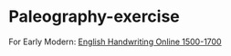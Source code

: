 # Paleography-exercise

For Early Modern:
[English Handwriting Online 1500-1700](https://www.english.cam.ac.uk/ceres/ehoc/)
